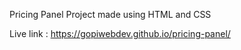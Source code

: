 Pricing Panel Project made using HTML and CSS

Live link : https://gopiwebdev.github.io/pricing-panel/
